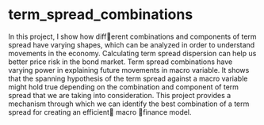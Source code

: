 # term_spread_combinations
In this project, I show how diff􏰎erent combinations and components of term spread have varying shapes, which can be analyzed in order to understand movements in the economy. Calculating term spread dispersion can help us better price risk in the bond market. Term spread combinations have varying power in explaining future movements in macro variable. It shows that the spanning hypothesis of the term spread against a macro variable might hold true depending on the combination and component of term spread that we are taking into consideration. This project provides a mechanism through which we can identify the best combination of a term spread for creating an efficient􏰐 macro 􏰍finance model.
